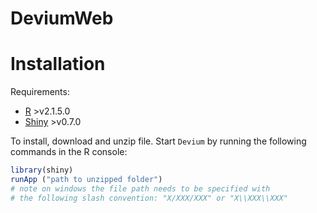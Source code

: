 DeviumWeb
=========

Installation
=========
Requirements: 
- [R](http://cran.us.r-project.org/index.html) >v2.1.5.0
- [Shiny](http://www.rstudio.com/shiny/) >v0.7.0

To install, download and unzip file. Start ```Devium``` by running the following commands in the R console:
```r
library(shiny)
runApp ("path to unzipped folder")
# note on windows the file path needs to be specified with 
# the following slash convention: "X/XXX/XXX" or "X\\XXX\\XXX"

```
